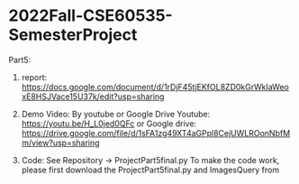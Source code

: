# 2022Fall-CSE60535-SemesterProject
Part5:

1. report:
https://docs.google.com/document/d/1rDjF45tjEKfOL8ZD0kGrWkIaWeoxE8HSJVace15U37k/edit?usp=sharing
 
2. Demo Video: By youtube or Google Drive
Youtube:    https://youtu.be/H_L0jed0QFc
or
Google drive:   https://drive.google.com/file/d/1sFA1zg49XT4aGPpl8CejUWLROonNbfMm/view?usp=sharing

3. Code: See Repository -> ProjectPart5final.py
   To make the code work, please first download the ProjectPart5final.py and ImagesQuery from

